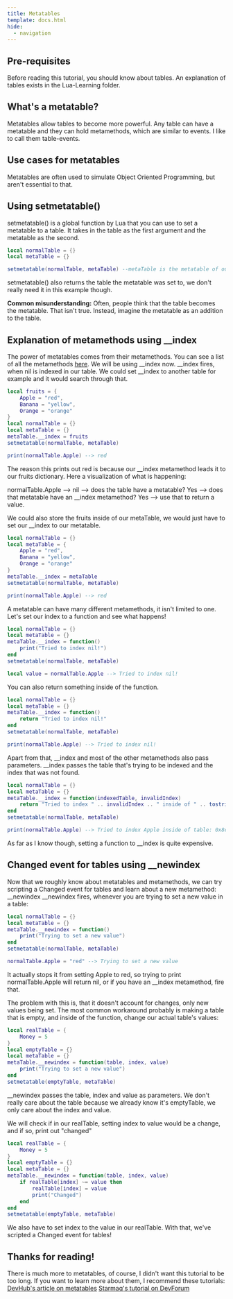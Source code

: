 ```yaml
---
title: Metatables
template: docs.html
hide:
  - navigation
---
```


 [1]: https://developer.roblox.com/en-us/articles/Metatables
 [2]: https://devforum.roblox.com/t/all-you-need-to-know-about-metatables-and-metamethods/503259

## Pre-requisites
Before reading this tutorial, you should know about tables.
An explanation of tables exists in the Lua-Learning folder.

## What's a metatable?
Metatables allow tables to become more powerful. Any table can have a metatable and
they can hold metamethods, which are similar to events. I like to call them table-events.

## Use cases for metatables
Metatables are often used to simulate Object Oriented Programming, but aren't essential to that. 

## Using setmetatable()
setmetatable() is a global function by Lua that you can use to set a metatable to a table.
It takes in the table as the first argument and the metatable as the second.

```lua
local normalTable = {}
local metaTable = {}

setmetatable(normalTable, metaTable) --metaTable is the metatable of our normalTable now!
```

setmetatable() also returns the table the metatable was set to, we don't really need it in this example though.

**Common misunderstanding:** Often, people think that the table becomes the metatable. That isn't true.
Instead, imagine the metatable as an addition to the table.

## Explanation of metamethods using __index
The power of metatables comes from their metamethods. You can see a list of all the metamethods [here][1].
We will be using __index now.
__index fires, when nil is indexed in our table. We could set __index to another table for example and it would search through that.

```lua
local fruits = {
    Apple = "red",
    Banana = "yellow",
    Orange = "orange"
}
local normalTable = {}
local metaTable = {}
metaTable.__index = fruits
setmetatable(normalTable, metaTable)

print(normalTable.Apple) --> red
```

The reason this prints out red is because our __index metamethod leads it to our fruits dictionary.
Here a visualization of what is happening:

normalTable.Apple --> nil --> does the table have a metatable? Yes --> does that metatable have an __index
metamethod? Yes --> use that to return a value.

We could also store the fruits inside of our metaTable, we would just have to set our __index to our metatable.

```lua
local normalTable = {}
local metaTable = { 
    Apple = "red",
    Banana = "yellow",
    Orange = "orange"
}
metaTable.__index = metaTable
setmetatable(normalTable, metaTable)

print(normalTable.Apple) --> red
```

A metatable can have many different metamethods, it isn't limited to one.
Let's set our index to a function and see what happens!

```lua
local normalTable = {}
local metaTable = {}
metaTable.__index = function()
    print("Tried to index nil!")
end
setmetatable(normalTable, metaTable)

local value = normalTable.Apple --> Tried to index nil!
```

You can also return something inside of the function.

```lua
local normalTable = {}
local metaTable = {}
metaTable.__index = function()
    return "Tried to index nil!"
end
setmetatable(normalTable, metaTable)

print(normalTable.Apple) --> Tried to index nil!
```

Apart from that, __index and most of the other metamethods also pass parameters.
__index passes the table that's trying to be indexed and the index that was not found.

```lua
local normalTable = {}
local metaTable = {}
metaTable.__index = function(indexedTable, invalidIndex)
    return "Tried to index " .. invalidIndex .. " inside of " .. tostring(indexedTable) --tostring so it doesn't error
end
setmetatable(normalTable, metaTable)

print(normalTable.Apple) --> Tried to index Apple inside of table: 0x8e801614244a0fbb
```

As far as I know though, setting a function to __index is quite expensive.

## Changed event for tables using __newindex
Now that we roughly know about metatables and metamethods, we can try scripting a Changed event for tables and learn about a new metamethod: __newindex
__newindex fires, whenever you are trying to set a new value in a table:

```lua
local normalTable = {}
local metaTable = {}
metaTable.__newindex = function()
    print("Trying to set a new value")
end
setmetatable(normalTable, metaTable)

normalTable.Apple = "red" --> Trying to set a new value
```

It actually stops it from setting Apple to red, so trying to print normalTable.Apple will return nil, or if you have an __index metamethod, fire that.

The problem with this is, that it doesn't account for changes, only new values being set.
The most common workaround probably is making a table that is empty, and inside of the function, change our actual table's values:

```lua
local realTable = {
    Money = 5
}
local emptyTable = {}
local metaTable = {}
metaTable.__newindex = function(table, index, value)
    print("Trying to set a new value")
end
setmetatable(emptyTable, metaTable)
```

__newindex passes the table, index and value as parameters. We don't really care about the table because we already know it's emptyTable, we only care about the index and value.

We will check if in our realTable, setting index to value would be a change, and if so, print out "changed"

```lua
local realTable = {
    Money = 5
}
local emptyTable = {}
local metaTable = {}
metaTable.__newindex = function(table, index, value)
    if realTable[index] ~= value then
        realTable[index] = value
        print("Changed")
    end
end
setmetatable(emptyTable, metaTable)
```

We also have to set index to the value in our realTable.
With that, we've scripted a Changed event for tables!

## Thanks for reading!
There is much more to metatables, of course, I didn't want this tutorial to be too long.
If you want to learn more about them, I recommend these tutorials:
[DevHub's article on metatables][1]
[Starmaq's tutorial on DevForum][2]